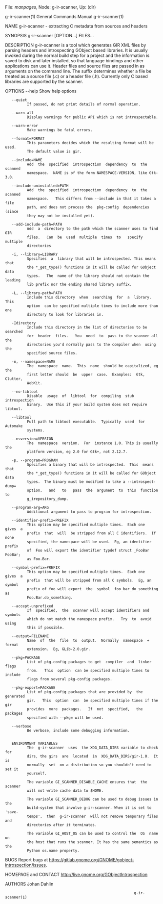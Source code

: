 File: *manpages*,  Node: g-ir-scanner,  Up: (dir)

g-ir-scanner(1)             General Commands Manual            g-ir-scanner(1)



NAME
       g-ir-scanner - extracting C metadata from sources and headers

SYNOPSIS
       g-ir-scanner [OPTION...] FILES...

DESCRIPTION
       g-ir-scanner is a tool which generates GIR XML files by parsing headers
       and introspecting GObject  based  libraries.   It  is  usually  invoked
       during the normal build step for a project and the information is saved
       to disk and later  installed,  so  that  language  bindings  and  other
       applications  can  use it.  Header files and source files are passed in
       as arguments on the command line.  The suffix determines whether a file
       be  treated as a source file (.c) or a header file (.h). Currently only
       C based libraries are supported by the scanner.

OPTIONS
       --help Show help options

       --quiet
              If passed, do not print details of normal operation.

       --warn-all
              Display warnings for public API which is not introspectable.

       --warn-error
              Make warnings be fatal errors.

       --format=FORMAT
              This parameters decides which the resulting format will be used.
              The default value is gir.

       --include=NAME
              Add  the  specified  introspection  dependency  to  the  scanned
              namespace.  NAME is of the form NAMESPACE-VERSION, like Gtk-3.0.

       --include-uninstalled=PATH
              Add  the  specified  introspection  dependency  to  the  scanned
              namespace.   This differs from --include in that it takes a file
              path, and does not process the  pkg-config  dependencies  (since
              they may not be installed yet).

       --add-include-path=PATH
              Add  a  directory to the path which the scanner uses to find GIR
              files.   Can  be  used  multiple  times  to   specify   multiple
              directories

       -i, --library=LIBRARY
              Specifies  a  library that will be introspected. This means that
              the *_get_type() functions in it will be called for GObject data
              types.   The  name of the library should not contain the leading
              lib prefix nor the ending shared library suffix.

       -L, --library-path=PATH
              Include this directory  when  searching  for  a  library.   This
              option  can be specified multiple times to include more than one
              directory to look for libraries in.

       -Idirectory
              Include this directory in the list of directories to be searched
              for  header  files.   You  need  to  pass to the scanner all the
              directories you'd normally pass to the compiler when  using  the
              specified source files.

       -n, --namespace=NAME
              The  namespace  name.  This  name  should be capitalized, eg the
              first letter should  be  upper  case.  Examples:  Gtk,  Clutter,
              WebKit.

       --no-libtool
              Disable  usage  of  libtool  for  compiling  stub  introspection
              binary.  Use this if your build system does not require libtool.

       --libtool
              Full path to libtool executable.  Typically  used  for  Automake
              systems.

       --nsversion=VERSION
              The  namespace  version.  For  instance 1.0. This is usually the
              platform version, eg 2.0 for Gtk+, not 2.12.7.

       -p, --program=PROGRAM
              Specifies a binary that will be introspected.  This  means  that
              the *_get_type() functions in it will be called for GObject data
              types.  The binary must be modified to take a --introspect-dump=
              option,   and   to   pass  the  argument  to  this  function  to
              g_irepository_dump.

       --program-arg=ARG
              Additional argument to pass to program for introspection.

       --identifier-prefix=PREFIX
              This option may be specified multiple times.  Each one  gives  a
              prefix  that  will  be stripped from all C identifiers.  If none
              specified, the namespace will be used.  Eg, an identifier prefix
              of  Foo will export the identifier typdef struct _FooBar FooBar;
              as Foo.Bar.

       --symbol-prefix=PREFIX
              This option may be specified multiple times.  Each one  gives  a
              prefix  that will be stripped from all C symbols.  Eg, an symbol
              prefix of foo will export  the  symbol  foo_bar_do_something  as
              Foo.Bar.do_something.

       --accept-unprefixed
              If  specified,  the  scanner will accept identifiers and symbols
              which do not match the namespace prefix.   Try  to  avoid  using
              this if possible.

       --output=FILENAME
              Name  of  the  file  to  output.  Normally  namespace  +  format
              extension.  Eg, GLib-2.0.gir.

       --pkg=PACKAGE
              List of pkg-config packages to get  compiler  and  linker  flags
              from.   This  option  can be specified multiple times to include
              flags from several pkg-config packages.

       --pkg-export=PACKAGE
              List of pkg-config packages that are provided by  the  generated
              gir.   This  option  can  be specified multiple times if the gir
              provides  more  packages.   If  not  specified,   the   packages
              specified with --pkg= will be used.

       --verbose
              Be verbose, include some debugging information.


       ENVIRONMENT VARIABLES
              The  g-ir-scanner  uses  the XDG_DATA_DIRS variable to check for
              dirs, the girs  are  located  in  XDG_DATA_DIRS/gir-1.0.  It  is
              normally  set  on a distribution so you shouldn't need to set it
              yourself.

              The variable GI_SCANNER_DISABLE_CACHE ensures that  the  scanner
              will not write cache data to $HOME.

              The variable GI_SCANNER_DEBUG can be used to debug issues in the
              build-system that involve g-ir-scanner. When it is set to 'save-
              temps',  then  g-ir-scanner  will not remove temporary files and
              directories after it terminates.

              The variable GI_HOST_OS can be used to control the  OS  name  on
              the host that runs the scanner. It has the same semantics as the
              Python os.name property.

BUGS
       Report                             bugs                              at
       https://gitlab.gnome.org/GNOME/gobject-introspection/issues.

HOMEPAGE and CONTACT
       http://live.gnome.org/GObjectIntrospection

AUTHORS
       Johan Dahlin




                                                               g-ir-scanner(1)
